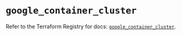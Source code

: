 # `google_container_cluster`

Refer to the Terraform Registry for docs: [`google_container_cluster`](https://registry.terraform.io/providers/hashicorp/google/5.41.0/docs/resources/container_cluster).
